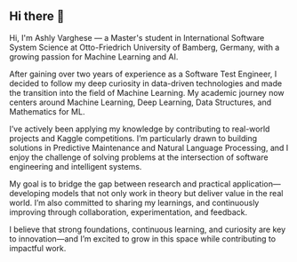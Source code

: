 ## Hi there 👋

Hi, I'm Ashly Varghese — a Master's student in International Software System Science at Otto-Friedrich University of Bamberg, Germany, with a growing passion for Machine Learning and AI.

After gaining over two years of experience as a Software Test Engineer, I decided to follow my deep curiosity in data-driven technologies and made the transition into the field of Machine Learning. My academic journey now centers around Machine Learning, Deep Learning, Data Structures, and Mathematics for ML.

I’ve actively been applying my knowledge by contributing to real-world projects and Kaggle competitions. I’m particularly drawn to building solutions in Predictive Maintenance and Natural Language Processing, and I enjoy the challenge of solving problems at the intersection of software engineering and intelligent systems.

My goal is to bridge the gap between research and practical application—developing models that not only work in theory but deliver value in the real world. I’m also committed to sharing my learnings, and continuously improving through collaboration, experimentation, and feedback.

I believe that strong foundations, continuous learning, and curiosity are key to innovation—and I’m excited to grow in this space while contributing to impactful work.
